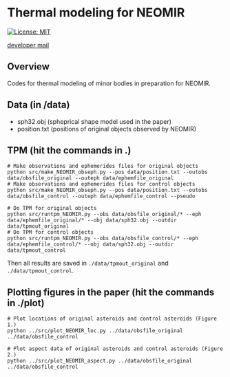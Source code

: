 # Thermal modeling for NEOMIR
[![License: MIT](https://img.shields.io/badge/License-MIT-yellow.svg)](https://opensource.org/licenses/MIT)

[developer mail](mailto:beniyama@oca.eu)

## Overview
Codes for thermal modeling of minor bodies in preparation for NEOMIR.

## Data (in /data)
* sph32.obj (spheprical shape model used in the paper)
* position.txt (positions of original objects observed by NEOMIR)

## TPM (hit the commands in .)
```
# Make observations and ephemerides files for original objects
python src/make_NEOMIR_obseph.py --pos data/position.txt --outobs data/obsfile_original --outeph data/ephemfile_original
# Make observations and ephemerides files for control objects
python src/make_NEOMIR_obseph.py --pos data/position.txt --outobs data/obsfile_control --outeph data/ephemfile_control --pseudo

# Do TPM for original objects
python src/runtpm_NEOMIR.py --obs data/obsfile_original/* --eph data/ephemfile_original/* --obj data/sph32.obj --outdir data/tpmout_original
# Do TPM for control objects
python src/runtpm_NEOMIR.py --obs data/obsfile_control/* --eph data/ephemfile_control/* --obj data/sph32.obj --outdir data/tpmout_control
```
Then all results are saved in `./data/tpmout_original` and `./data/tpmout_control`.


## Plotting figures in the paper (hit the commands in ./plot)
```
# Plot locations of original asteroids and control asteroids (Figure 1.)
python ../src/plot_NEOMIR_loc.py ../data/obsfile_original ../data/obsfile_control 
```

```
# Plot aspect data of original asteroids and control asteroids (Figure 2.)
python ../src/plot_NEOMIR_aspect.py ../data/obsfile_original ../data/obsfile_control 
```
